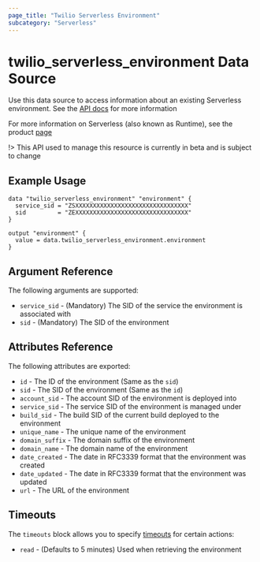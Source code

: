 ```yaml
---
page_title: "Twilio Serverless Environment"
subcategory: "Serverless"
---
```


# twilio_serverless_environment Data Source

Use this data source to access information about an existing Serverless environment. See the [API docs](https://www.twilio.com/docs/runtime/functions-assets-api/api/environment) for more information

For more information on Serverless (also known as Runtime), see the product [page](https://www.twilio.com/runtime)

!> This API used to manage this resource is currently in beta and is subject to change

## Example Usage

```hcl
data "twilio_serverless_environment" "environment" {
  service_sid = "ZSXXXXXXXXXXXXXXXXXXXXXXXXXXXXXXXX"
  sid         = "ZEXXXXXXXXXXXXXXXXXXXXXXXXXXXXXXXX"
}

output "environment" {
  value = data.twilio_serverless_environment.environment
}
```

## Argument Reference

The following arguments are supported:

- `service_sid` - (Mandatory) The SID of the service the environment is associated with
- `sid` - (Mandatory) The SID of the environment

## Attributes Reference

The following attributes are exported:

- `id` - The ID of the environment (Same as the `sid`)
- `sid` - The SID of the environment (Same as the `id`)
- `account_sid` - The account SID of the environment is deployed into
- `service_sid` - The service SID of the environment is managed under
- `build_sid` - The build SID of the current build deployed to the environment
- `unique_name` - The unique name of the environment
- `domain_suffix` - The domain suffix of the environment
- `domain_name` - The domain name of the environment
- `date_created` - The date in RFC3339 format that the environment was created
- `date_updated` - The date in RFC3339 format that the environment was updated
- `url` - The URL of the environment

## Timeouts

The `timeouts` block allows you to specify [timeouts](https://www.terraform.io/docs/configuration/resources.html#timeouts) for certain actions:

- `read` - (Defaults to 5 minutes) Used when retrieving the environment
